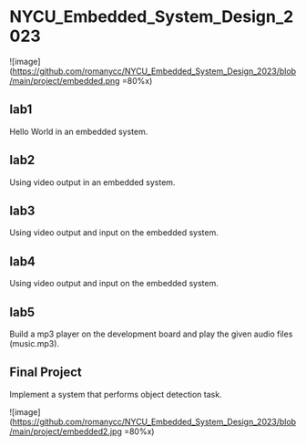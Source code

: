 # NYCU_Embedded_System_Design_2023
![image](https://github.com/romanycc/NYCU_Embedded_System_Design_2023/blob/main/project/embedded.png =80%x)
## lab1
Hello World in an embedded system.
## lab2
Using video output in an embedded system.
## lab3
Using video output and input on the embedded system.
## lab4
Using video output and input on the embedded system.
## lab5
Build a mp3 player on the development board and play the given audio files (music.mp3).
## Final Project
Implement a system that performs object detection task.

![image](https://github.com/romanycc/NYCU_Embedded_System_Design_2023/blob/main/project/embedded2.jpg =80%x)
